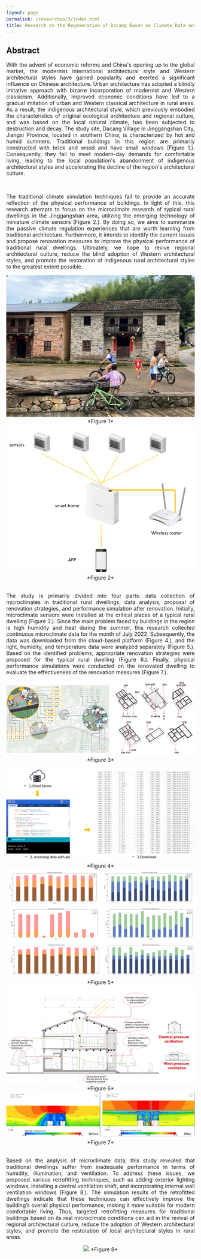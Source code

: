 ```yaml
---
layout: page
permalink: /researches/3/index.html
title: Research on the Regeneration of Dacang Based on Climate Data and Human Behavior
---
```


## Abstract

<p style="text-align: justify;"> 
With the advent of economic reforms and China's opening up to the global market, the modernist international architectural style and Western architectural styles have gained popularity and exerted a significant influence on Chinese architecture. Urban architecture has adopted a blindly imitative approach with bizarre incorporation of modernist and Western classicism. Additionally, improved economic conditions have led to a gradual imitation of urban and Western classical architecture in rural areas. As a result, the indigenous architectural style, which previously embodied the characteristics of original ecological architecture and regional culture, and was based on the local natural climate, has been subjected to destruction and decay. The study site, Dacang Village in Jinggangshan City, Jiangxi Province, located in southern China, is characterized by hot and humid summers. Traditional buildings in this region are primarily constructed with brick and wood and have small windows (Figure 1.). Consequently, they fail to meet modern-day demands for comfortable living, leading to the local population's abandonment of indigenous architectural styles and accelerating the decline of the region's architectural culture. 
<p>

<br>

<p style="text-align: justify;"> 
The traditional climate simulation techniques fail to provide an accurate reflection of the physical performance of buildings. In light of this, this research attempts to focus on the microclimate research of typical rural dwellings in the Jinggangshan area, utilizing the emerging technology of miniature climate sensors (Figure 2.). By doing so, we aims to summarize the passive climate regulation experiences that are worth learning from traditional architecture. Furthermore, it intends to identify the current issues and propose renovation measures to improve the physical performance of traditional rural dwellings. Ultimately, we hope to revive regional architectural culture, reduce the blind adoption of Western architectural styles, and promote the restoration of indigenous rural architectural styles to the greatest extent possible. 
<p>

<center>
<img src="/researches/3/c1.jpg">
*Figure 1*

<img src="/researches/3/c2.png">
*Figure 2*

</center>
<br>

<p style="text-align: justify;"> 
The study is primarily divided into four parts: data collection of microclimates in traditional rural dwellings, data analysis, proposal of renovation strategies, and performance simulation after renovation. Initially, microclimate sensors were installed at the critical places of a typical rural dwelling (Figure 3.). Since the main problem faced by buildings in the region is high humidity and heat during the summer, this research collected continuous microclimate data for the month of July 2022. Subsequently, the data was downloaded from the cloud-based platform (Figure 4.), and the light, humidity, and temperature data were analyzed separately (Figure 5.). Based on the identified problems, appropriate renovation strategies were proposed for the typical rural dwelling (Figure 6.). Finally, physical performance simulations were conducted on the renovated dwelling to evaluate the effectiveness of the renovation measures (Figure 7.). 
<p>

<center>
<img src="/researches/3/c3.png">
*Figure 3*

<img src="/researches/3/c4.png">
*Figure 4*

<img src="/researches/3/c5.png">
*Figure 5*

<img src="/researches/3/c6.png">
*Figure 6*

<img src="/researches/3/c7.png">
*Figure 7*
</center>
<br>

<p style="text-align: justify;"> 
Based on the analysis of microclimate data, this study revealed that traditional dwellings suffer from inadequate performance in terms of humidity, illumination, and ventilation. To address these issues, we proposed various retrofitting techniques, such as adding exterior lighting windows, installing a central ventilation shaft, and incorporating internal wall ventilation windows (Figure 8.). The simulation results of the retrofitted dwellings indicate that these techniques can effectively improve the building’s overall physical performance, making it more suitable for modern comfortable living. Thus, targeted retrofitting measures for traditional buildings based on its real microclimate conditions can aid in the revival of regional architectural culture, reduce the adoption of Western architectural styles, and promote the restoration of local architectural styles in rural areas. 
<p>

<center>
<img src="/researches/3/c8.png">
*Figure 8*

</center>
<br>

